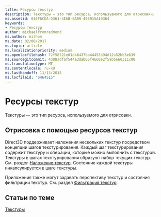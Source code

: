 ```yaml
---
title: Ресурсы текстур
description: Текстуры — это тип ресурса, используемого для отрисовки.
ms.assetid: 016F6CDA-D361-4E6B-BA99-49E915A19364
keywords:
- Ресурсы текстур
author: michaelfromredmond
ms.author: mithom
ms.date: 02/08/2017
ms.topic: article
ms.localizationpriority: medium
ms.openlocfilehash: 72f58521e01d46437ba44453b94d12a82bb3e639
ms.sourcegitcommit: 4d88adfaf544a3dab05f4660e2f59bbe60311c00
ms.translationtype: MT
ms.contentlocale: ru-RU
ms.lasthandoff: 11/13/2018
ms.locfileid: "6464515"
---
```

# <a name="texture-resources"></a>Ресурсы текстур


Текстуры — это тип ресурса, используемого для отрисовки.

## <a name="span-idrenderingwithtextureresourcesspanspan-idrenderingwithtextureresourcesspanspan-idrenderingwithtextureresourcesspanrendering-with-texture-resources"></a><span id="Rendering_with_Texture_Resources"></span><span id="rendering_with_texture_resources"></span><span id="RENDERING_WITH_TEXTURE_RESOURCES"></span>Отрисовка с помощью ресурсов текстур


Direct3D поддерживает наложения нескольких текстур посредством концепции шагов текстурирования. Каждый шаг текстурирования содержит текстуру и операции, которые можно выполнить с текстурой. Текстуры в шагах текстурирования образуют набор текущих текстур. См. раздел [Наложение текстур](texture-blending.md). Состояние каждой текстуры инкапсулируется в шаге текстуры.

Приложения также могут задавать перспективу текстур и состояния фильтрации текстур. См. раздел [Фильтрация текстур](texture-filtering.md).

## <a name="span-idrelated-topicsspanrelated-topics"></a><span id="related-topics"></span>Статьи по теме


[Текстуры](textures.md)

 

 




